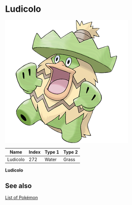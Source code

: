 # Ludicolo


![Ludicolo](images/272.png)

| **Name** | **Index** | **Type 1** | **Type 2** |
|----|----|----|----|
| Ludicolo | 272 | Water | Grass  |

**Ludicolo** 

## See also

[List of Pokémon](../pokemon.md)
